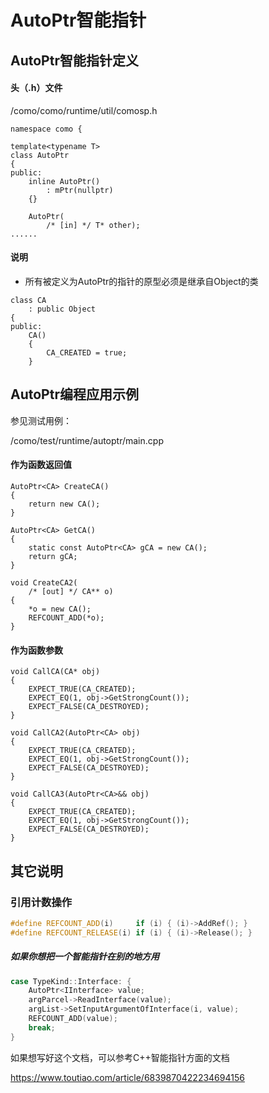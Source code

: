 # AutoPtr智能指针



## AutoPtr智能指针定义

#### 头（.h）文件

/como/como/runtime/util/comosp.h

```
namespace como {

template<typename T>
class AutoPtr
{
public:
    inline AutoPtr()
        : mPtr(nullptr)
    {}

    AutoPtr(
        /* [in] */ T* other);
......
```

#### 说明

- 所有被定义为AutoPtr的指针的原型必须是继承自Object的类

```
class CA
    : public Object
{
public:
    CA()
    {
        CA_CREATED = true;
    }
```





## AutoPtr编程应用示例

参见测试用例：

/como/test/runtime/autoptr/main.cpp

#### 作为函数返回值

```
AutoPtr<CA> CreateCA()
{
    return new CA();
}

AutoPtr<CA> GetCA()
{
    static const AutoPtr<CA> gCA = new CA();
    return gCA;
}

void CreateCA2(
    /* [out] */ CA** o)
{
    *o = new CA();
    REFCOUNT_ADD(*o);
}
```

#### 作为函数参数

```
void CallCA(CA* obj)
{
    EXPECT_TRUE(CA_CREATED);
    EXPECT_EQ(1, obj->GetStrongCount());
    EXPECT_FALSE(CA_DESTROYED);
}

void CallCA2(AutoPtr<CA> obj)
{
    EXPECT_TRUE(CA_CREATED);
    EXPECT_EQ(1, obj->GetStrongCount());
    EXPECT_FALSE(CA_DESTROYED);
}

void CallCA3(AutoPtr<CA>&& obj)
{
    EXPECT_TRUE(CA_CREATED);
    EXPECT_EQ(1, obj->GetStrongCount());
    EXPECT_FALSE(CA_DESTROYED);
}
```





## 其它说明

### 引用计数操作

```cpp
#define REFCOUNT_ADD(i)     if (i) { (i)->AddRef(); }
#define REFCOUNT_RELEASE(i) if (i) { (i)->Release(); }
```



##### 如果你想把一个智能指针在别的地方用

```cpp
case TypeKind::Interface: {
    AutoPtr<IInterface> value;
    argParcel->ReadInterface(value);
    argList->SetInputArgumentOfInterface(i, value);
    REFCOUNT_ADD(value);
    break;
}
```



如果想写好这个文档，可以参考C++智能指针方面的文档

https://www.toutiao.com/article/6839870422234694156